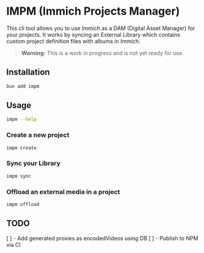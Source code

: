 # IMPM (Immich Projects Manager)

This cli tool allows you to use Immich as a DAM (Digital Asset Manager) for your projects.
It works by syncing an External Library which contains custom project definition files with albums in Immich.

> **Warning:** This is a work in progress and is not yet ready for use.

## Installation

```bash
bun add impm
```

## Usage

```bash
impm --help
```

### Create a new project

```bash
impm create
```

### Sync your Library

```bash
impm sync
```

### Offload an external media in a project

```bash
impm offload
```

## TODO

[ ] - Add generated proxies as encodedVideos using DB
[ ] - Publish to NPM via CI
